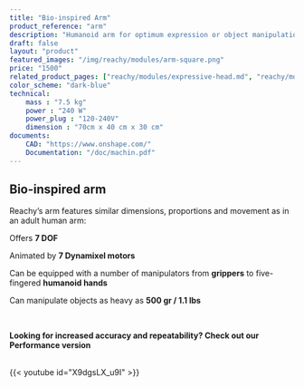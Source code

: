 ```yaml
---
title: "Bio-inspired Arm"
product_reference: "arm"
description: "Humanoid arm for optimum expression or object manipulation"
draft: false
layout: "product"
featured_images: "/img/reachy/modules/arm-square.png"
price: "1500"
related_product_pages: ["reachy/modules/expressive-head.md", "reachy/modules/chest.md", "reachy/modules/bioinspired-arm.md", "reachy/modules/gripper.md"]
color_scheme: "dark-blue"
technical:
    mass : "7.5 kg"
    power : "240 W"
    power_plug : "120-240V"
    dimension : "70cm x 40 cm x 30 cm"
documents:
    CAD: "https://www.onshape.com/"
    Documentation: "/doc/machin.pdf"
---
```


## Bio-inspired arm


Reachy’s arm features similar dimensions, proportions and movement as in an adult human arm:

Offers <b>7 DOF</b>

Animated by <b>7 Dynamixel motors</b>

Can be equipped with a number of manipulators from <b>grippers</b> to five-fingered <b>humanoid hands</b>

Can manipulate objects as heavy as <b>500 gr / 1.1 lbs</b>

<br>


<b>Looking for increased accuracy and repeatability? Check out our Performance version</b>
<br>
<br>



{{< youtube id="X9dgsLX_u9I" >}}